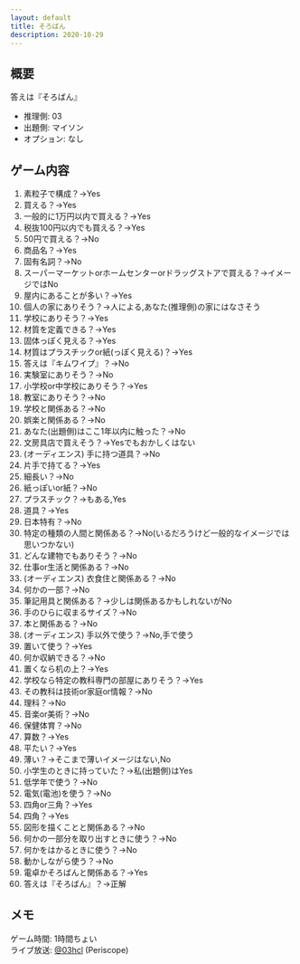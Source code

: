 ```yaml
---
layout: default
title: そろばん
description: 2020-10-29
---
```


## 概要

答えは『そろばん』

- 推理側: 03
- 出題側: マイソン
- オプション: なし

## ゲーム内容

1. 素粒子で構成？→Yes
2. 買える？→Yes
3. 一般的に1万円以内で買える？→Yes
4. 税抜100円以内でも買える？→Yes
5. 50円で買える？→No
6. 商品名？→Yes
7. 固有名詞？→No
8. スーパーマーケットorホームセンターorドラッグストアで買える？→イメージではNo
9. 屋内にあることが多い？→Yes
10. 個人の家にありそう？→人による,あなた(推理側)の家にはなさそう
11. 学校にありそう？→Yes
12. 材質を定義できる？→Yes
13. 固体っぽく見える？→Yes
14. 材質はプラスチックor紙(っぽく見える)？→Yes
15. 答えは『キムワイプ』？→No
16. 実験室にありそう？→No
17. 小学校or中学校にありそう？→Yes
18. 教室にありそう？→No
19. 学校と関係ある？→No
20. 娯楽と関係ある？→No
21. あなた(出題側)はここ1年以内に触った？→No
22. 文房具店で買えそう？→Yesでもおかしくはない
23. (オーディエンス) 手に持つ道具？→No
24. 片手で持てる？→Yes
25. 細長い？→No
26. 紙っぽいor紙？→No
27. プラスチック？→もある,Yes
28. 道具？→Yes
29. 日本特有？→No
30. 特定の種類の人間と関係ある？→No(いるだろうけど一般的なイメージでは思いつかない)
31. どんな建物でもありそう？→No
32. 仕事or生活と関係ある？→No
33. (オーディエンス) 衣食住と関係ある？→No
34. 何かの一部？→No
35. 筆記用具と関係ある？→少しは関係あるかもしれないがNo
36. 手のひらに収まるサイズ？→No
37. 本と関係ある？→No
38. (オーディエンス) 手以外で使う？→No,手で使う
39. 置いて使う？→Yes
40. 何か収納できる？→No
41. 置くなら机の上？→Yes
42. 学校なら特定の教科専門の部屋にありそう？→Yes
43. その教科は技術or家庭or情報？→No
44. 理科？→No
45. 音楽or美術？→No
46. 保健体育？→No
47. 算数？→Yes
48. 平たい？→Yes
49. 薄い？→そこまで薄いイメージはない,No
50. 小学生のときに持っていた？→私(出題側)はYes
51. 低学年で使う？→No
52. 電気(電池)を使う？→No
53. 四角or三角？→Yes
54. 四角？→Yes
55. 図形を描くことと関係ある？→No
56. 何かの一部分を取り出すときに使う？→No
57. 何かをはかるときに使う？→No
58. 動かしながら使う？→No
59. 電卓かそろばんと関係ある？→Yes
60. 答えは『そろばん』？→正解

## メモ

ゲーム時間: 1時間ちょい  
ライブ放送: [@03hcl](https://www.periscope.tv/03hcl/1PlJQNbDnPYxE) (Periscope)
